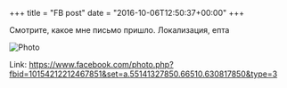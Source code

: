 +++
title = "FB post"
date = "2016-10-06T12:50:37+00:00"
+++

Смотрите, какое мне письмо пришло. Локализация, епта

![Photo](https://scontent.xx.fbcdn.net/v/t1.0-0/s130x130/14581443_10154212212467851_3243010963087573102_n.jpg?oh=b5c1103ef7871c3a52a60ecee1250b2a&oe=59B16634)


Link: https://www.facebook.com/photo.php?fbid=10154212212467851&set=a.55141327850.66510.630817850&type=3

